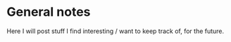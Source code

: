 # General notes

Here I will post stuff I find interesting / want to keep track of, for the future.

